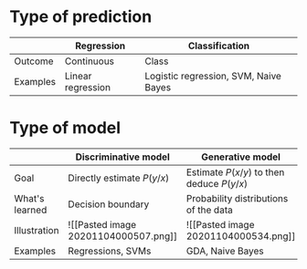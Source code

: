 # Type of prediction


|| Regression        | Classification                
-------|-------------------|---------------------------------------
 Outcome  | Continuous        | Class                                 
 Examples | Linear regression | Logistic regression, SVM, Naive Bayes
 

# Type of model

|	|Discriminative model	|Generative model
---|---------------------|--------------------
Goal |	Directly estimate $P(y/x)$ | Estimate $P(x/y)$ to then deduce $P(y/x)$
What's learned |	Decision boundary	|Probability distributions of the data
Illustration	|![[Pasted image 20201104000507.png]]|	![[Pasted image 20201104000534.png]]
Examples	|Regressions, SVMs|	GDA, Naive Bayes
